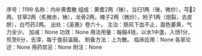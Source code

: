 序号：1199
名称：内补黄耆散
组成：黄耆2两（锉），当归1两（锉，微炒），芎2两，甘草2两（炙微赤，锉），龙骨2两，槐子2两（微炒），附子1两（炮裂，去皮脐），白芍药2两。
出处：《圣惠》卷六十。
主治：肠风下血不止，面色萎黄，气力全少。
加减：None
功效：None
用法用量：每服4钱，以水1中盏，入饧1分，煎至6分，去滓，每于食前温服。
制备方法：上为散。
临床应用：None
各家论述：None
用药禁忌：None
附注：None
